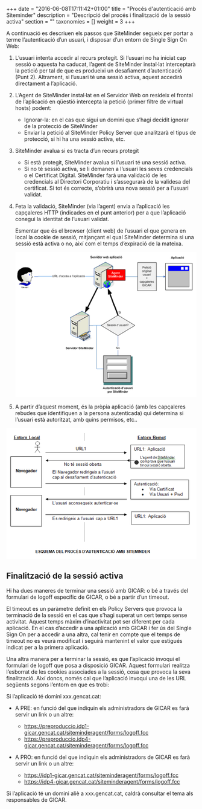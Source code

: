 +++
date        = "2016-06-08T17:11:42+01:00"
title       = "Procés d'autenticació amb Siteminder"
description = "Descripció del procés i finalització de la sessió activa"
section     = ""
taxonomies  = []
weight 		= 3
+++

A continuació es descriuen els passos que SiteMinder segueix per portar a terme l’autenticació d’un usuari, i disposar d’un entorn de Single Sign On Web:

1.	L’usuari intenta accedir al recurs protegit. Si l’usuari no ha iniciat cap sessió o aquesta ha caducat, l’agent de SiteMinder instal·lat interceptarà la petició per tal de que es produeixi un desafiament d’autenticació (Punt 2). Altrament, si l’usuari té una sessió activa, aquest accedirà directament a l’aplicació.

1.	L’Agent de SiteMinder instal·lat en el Servidor Web on resideix el frontal de l’aplicació en qüestió intercepta la petició (primer filtre de virtual hosts) podent:

	- Ignorar-la: en el cas que sigui un domini que s’hagi decidit ignorar de la protecció de SiteMinder
	- Enviar la petició al SiteMinder Policy Server que analitzarà el tipus de protecció, si hi ha una sessió activa, etc.

1.	SiteMinder avalua si es tracta d’un recurs protegit

	- Si està protegit, SiteMinder avalua si l’usuari té una sessió activa.
	- Si no té sessió activa, se li  demanen a l’usuari les seves credencials o el Certificat Digital. SiteMinder farà una validació de les credencials al Directori Corporatiu i s’assegurarà de la validesa del certificat. Si tot és correcte, s’obrirà una nova sessió per a l’usuari validat.

1.	Feta la validació, SiteMinder (via l’agent) envia a l’aplicació les capçaleres HTTP (indicades en el punt anterior) per a que l’aplicació conegui la identitat de l’usuari validat.

	Esmentar que és el browser (client web) de l’usuari el que genera en local la cookie de sessió, mitjançant el qual SiteMinder determina si una sessió està activa o no, així com el temps d’expiració de la mateixa.

	![Integració Aplicacions GICAR](/related/gicar/esquema-acces.png)

1.	A partir d’aquest moment, és la pròpia aplicació (amb les capçaleres rebudes que identifiquen a la persona autenticada) qui determina si l’usuari està autoritzat, amb quins permisos, etc..

![Integració Aplicacions GICAR](/related/gicar/esquema-acces2.png)

## Finalització de la sessió activa

Hi ha dues maneres de terminar una sessió amb GICAR: o bé a través del formulari de logoff específic de GICAR, o bé a partir d’un timeout.

El timeout es un paràmetre definit en els Policy Servers que provoca la terminació de la sessió en el cas que s’hagi superat un cert temps sense activitat. Aquest temps màxim d’inactivitat pot ser diferent per cada aplicació. En el cas d’accedir a una aplicació amb GICAR i fer ús del Single Sign On per a accedir a una altra, cal tenir en compte que el temps de timeout no es veurà modificat i seguirà mantenint el valor que estigués indicat per a la primera aplicació.

Una altra manera per a terminar la sessió, es que l’aplicació invoqui el formulari de logoff que posa a disposició GICAR. Aquest formulari realitza l’esborrat de les cookies associades a la sessió, cosa que provoca la seva finalització. Així doncs, només cal que l’aplicació invoqui una de les URL següents segons l’entorn en que es trobi:

Si l’aplicació té domini xxx.gencat.cat:
 
- A PRE: en funció del que indiquin els administradors de GICAR es farà servir un link o un altre:

	- https://preproduccio.idp1-gicar.gencat.cat/siteminderagent/forms/logoff.fcc 
	- https://preproduccio.idp4-gicar.gencat.cat/siteminderagent/forms/logoff.fcc 

- A PRO: en funció del que indiquin els administradors de GICAR es farà servir un link o un altre:

	- https://idp1-gicar.gencat.cat/siteminderagent/forms/logoff.fcc 
	- https://idp4-gicar.gencat.cat/siteminderagent/forms/logoff.fcc 

Si l’aplicació té un domini aliè a xxx.gencat.cat, caldrà consultar el tema als responsables de GICAR.

